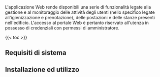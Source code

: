 L'applicazione Web rende disponibili una serie di funzionalità legate alla gestione e al monitoraggio delle attività degli utenti (nello specifico legate all'igienizzazione e prenotazione), delle postazioni e delle stanze presenti nell'edificio. L'accesso al portale Web è pertanto riservato all'utenza in possesso di credenziali con permessi di amministratore.

{{< toc >}}

## Requisiti di sistema

## Installazione ed utilizzo

